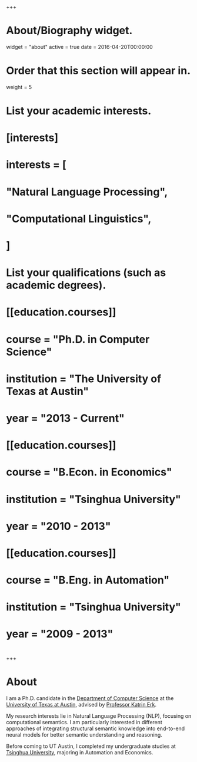 +++
# About/Biography widget.
widget = "about"
active = true
date = 2016-04-20T00:00:00

# Order that this section will appear in.
weight = 5

# List your academic interests.
# [interests]
#   interests = [
#     "Natural Language Processing",
#     "Computational Linguistics",
#   ]

# List your qualifications (such as academic degrees).
# [[education.courses]]
#   course = "Ph.D. in Computer Science"
#   institution = "The University of Texas at Austin"
#   year = "2013 - Current"
# 
# [[education.courses]]
#   course = "B.Econ. in Economics"
#   institution = "Tsinghua University"
#   year = "2010 - 2013"
# 
# [[education.courses]]
#   course = "B.Eng. in Automation"
#   institution = "Tsinghua University"
#   year = "2009 - 2013"
#  
+++

# About

I am a Ph.D. candidate in the [Department of Computer Science](https://www.cs.utexas.edu) at the [University of Texas at Austin](https://www.utexas.edu), advised by [Professor Katrin Erk](http://www.katrinerk.com).

My research interests lie in Natural Language Processing (NLP), focusing on computational semantics. I am particularly interested in different approaches of integrating structural semantic knowledge into end-to-end neural models for better semantic understanding and reasoning.

Before coming to UT Austin, I completed my undergraduate studies at [Tsinghua University](http://www.tsinghua.edu.cn), majoring in Automation and Economics.
